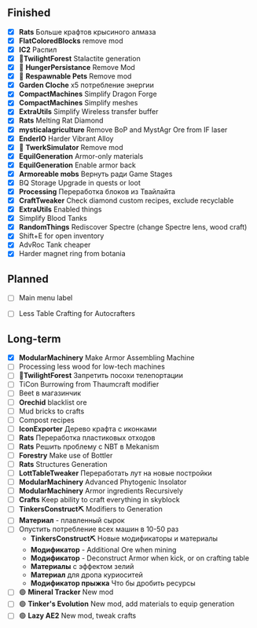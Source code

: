 Finished
-----------
- [x] **Rats** Больше крафтов крысиного алмаза
- [x] **FlatColoredBlocks** remove mod
- [x] **IC2** Распил
- [x] **🌳TwilightForest** Stalactite generation
- [x] 🔴 **HungerPersistance** Remove Mod
- [x] 🔴 **Respawnable Pets** Remove mod
- [x] **Garden Cloche** х5 потребление энергии
- [x] **CompactMachines** Simplify Dragon Forge
- [x] **CompactMachines** Simplify meshes
- [x] **ExtraUtils** Simplify Wireless transfer buffer
- [x] **Rats** Melting Rat Diamond
- [x] **mysticalagriculture** Remove BoP and MystAgr Ore from IF laser
- [x] **EnderIO** Harder Vibrant Alloy
- [x] 🔴 **TwerkSimulator** Remove mod
- [x] **EquilGeneration** Armor-only materials
- [x] **EquilGeneration** Enable armor back
- [x] **Armoreable mobs** Вернуть ради Game Stages
- [x] BQ Storage Upgrade in quests or loot
- [x] **Processing** Переработка блоков из Твайлайта
- [x] **CraftTweaker** Check diamond custom recipes, exclude recyclable
- [x] **ExtraUtils** Enabled things
- [x] Simplify Blood Tanks
- [x] **RandomThings** Rediscover Spectre (change Spectre lens, wood craft)
- [x] Shift+E for open inventory
- [x] AdvRoc Tank cheaper
- [x] Harder magnet ring from botania

Planned
-----------
- [ ] Main menu label
- [ ] Less Table Crafting for Autocrafters


Long-term
-----------
- [x] **ModularMachinery** Make Armor Assembling Machine
- [ ] Processing less wood for low-tech machines
- [ ] **🌳TwilightForest** Запретить посохи телепортации
- [ ] TiCon Burrowing from Thaumcraft modifier
- [ ] Beet в магазинчик
- [ ] **Orechid** blacklist ore
- [ ] Mud bricks to crafts
- [ ] Compost recipes
- [ ] **IconExporter** Дерево крафта с иконками
- [ ] **Rats** Переработка пластиковых отходов
- [ ] **Rats** Решить проблему с NBT в Mekanism
- [ ] **Forestry** Make use of Bottler
- [ ] **Rats** Structures Generation
- [ ] **LottTableTweaker** Переработать лут на новые постройки
- [ ] **ModularMachinery** Advanced Phytogenic Insolator
- [ ] **ModularMachinery** Armor ingredients Recursively
- [ ] **Crafts** Keep ability to craft everything in skyblock
- [ ] **TinkersConstruct⛏** Modifiers to Generation
- [ ] **Материал** - плавленный сырок
- [ ] Опустить потребление всех машин в 10-50 раз
  - **TinkersConstruct⛏** Новые модификаторы и материалы
  - **Модификатор** - Additional Ore when mining
  - **Модификатор** - Deconstruct Armor when kick, or on crafting table
  - **Материалы** с эффектом зелий
  - **Материал** для дропа куриоситей
  - **Модификатор прыжка** Что бы дробить ресурсы
- [ ] 🟢 **Mineral Tracker** New mod
- [ ] 🟢 **Tinker's Evolution** New mod, add materials to equip generation
- [ ] 🟢 **Lazy AE2** New mod, tweak crafts